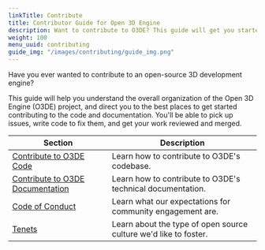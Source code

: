 ```yaml
---
linkTitle: Contribute
title: Contributor Guide for Open 3D Engine
description: Want to contribute to O3DE? This guide will get you started with code and documentation contributions.
weight: 100
menu_uuid: contributing
guide_img: "/images/contributing/guide_img.png"
---
```


Have you ever wanted to contribute to an open-source 3D development engine?

This guide will help you understand the overall organization of the Open 3D Engine (O3DE) project, and direct you to the best places to get started contributing to the code and documentation. You'll be able to pick up issues, write code to fix them, and get your work reviewed and merged.

|  Section                          | Description                                    |
|-----------------------------------|------------------------------------------------|
| [Contribute to O3DE Code](to-code/) | Learn how to contribute to O3DE's codebase.  |
| [Contribute to O3DE Documentation](to-docs/) | Learn how to contribute to O3DE's technical documentation. |
| [Code of Conduct](code-of-conduct.md) | Learn what our expectations for community engagement are. |
| [Tenets](community-values.md) | Learn about the type of open source culture we'd like to foster. |
